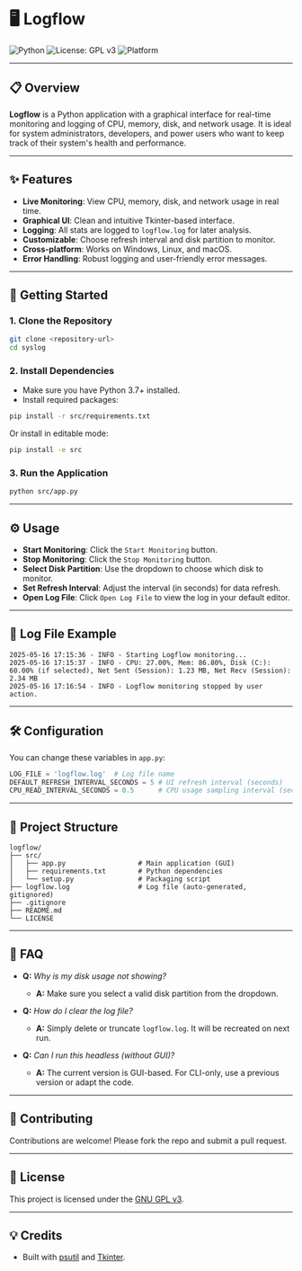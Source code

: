 # 🖥️ Logflow

![Python](https://img.shields.io/badge/Python-3.7%2B-blue?logo=python)
![License: GPL v3](https://img.shields.io/badge/License-GPLv3-blue.svg)
![Platform](https://img.shields.io/badge/Platform-Windows%20%7C%20Linux%20%7C%20macOS-lightgrey)

---

## 📋 Overview

**Logflow** is a Python application with a graphical interface for real-time monitoring and logging of CPU, memory, disk, and network usage. It is ideal for system administrators, developers, and power users who want to keep track of their system's health and performance.

---

## ✨ Features

- **Live Monitoring**: View CPU, memory, disk, and network usage in real time.
- **Graphical UI**: Clean and intuitive Tkinter-based interface.
- **Logging**: All stats are logged to `logflow.log` for later analysis.
- **Customizable**: Choose refresh interval and disk partition to monitor.
- **Cross-platform**: Works on Windows, Linux, and macOS.
- **Error Handling**: Robust logging and user-friendly error messages.

---

## 🚀 Getting Started

### 1. **Clone the Repository**

```bash
git clone <repository-url>
cd syslog
```

### 2. **Install Dependencies**

- Make sure you have Python 3.7+ installed.
- Install required packages:
```bash
pip install -r src/requirements.txt
```
Or install in editable mode:
```bash
pip install -e src
```

### 3. **Run the Application**

```bash
python src/app.py
```

---

## ⚙️ Usage

- **Start Monitoring**: Click the `Start Monitoring` button.
- **Stop Monitoring**: Click the `Stop Monitoring` button.
- **Select Disk Partition**: Use the dropdown to choose which disk to monitor.
- **Set Refresh Interval**: Adjust the interval (in seconds) for data refresh.
- **Open Log File**: Click `Open Log File` to view the log in your default editor.

---

## 📑 Log File Example

```
2025-05-16 17:15:36 - INFO - Starting Logflow monitoring...
2025-05-16 17:15:37 - INFO - CPU: 27.00%, Mem: 86.80%, Disk (C:): 60.00% (if selected), Net Sent (Session): 1.23 MB, Net Recv (Session): 2.34 MB
2025-05-16 17:16:54 - INFO - Logflow monitoring stopped by user action.
```

---

## 🛠️ Configuration

You can change these variables in `app.py`:

```python
LOG_FILE = 'logflow.log'  # Log file name
DEFAULT_REFRESH_INTERVAL_SECONDS = 5 # UI refresh interval (seconds)
CPU_READ_INTERVAL_SECONDS = 0.5      # CPU usage sampling interval (seconds)
```

---

## 🧩 Project Structure

```
logflow/
├── src/
│   ├── app.py                  # Main application (GUI)
│   ├── requirements.txt        # Python dependencies
│   └── setup.py                # Packaging script
├── logflow.log                 # Log file (auto-generated, gitignored)
├── .gitignore
├── README.md
└── LICENSE
```

---

## 🙋 FAQ

- **Q:** _Why is my disk usage not showing?_
  - **A:** Make sure you select a valid disk partition from the dropdown.

- **Q:** _How do I clear the log file?_
  - **A:** Simply delete or truncate `logflow.log`. It will be recreated on next run.

- **Q:** _Can I run this headless (without GUI)?_
  - **A:** The current version is GUI-based. For CLI-only, use a previous version or adapt the code.

---

## 🤝 Contributing

Contributions are welcome! Please fork the repo and submit a pull request.

---

## 📄 License

This project is licensed under the [GNU GPL v3](LICENSE).

---

## 💡 Credits

- Built with [psutil](https://github.com/giampaolo/psutil) and [Tkinter](https://docs.python.org/3/library/tkinter.html).
